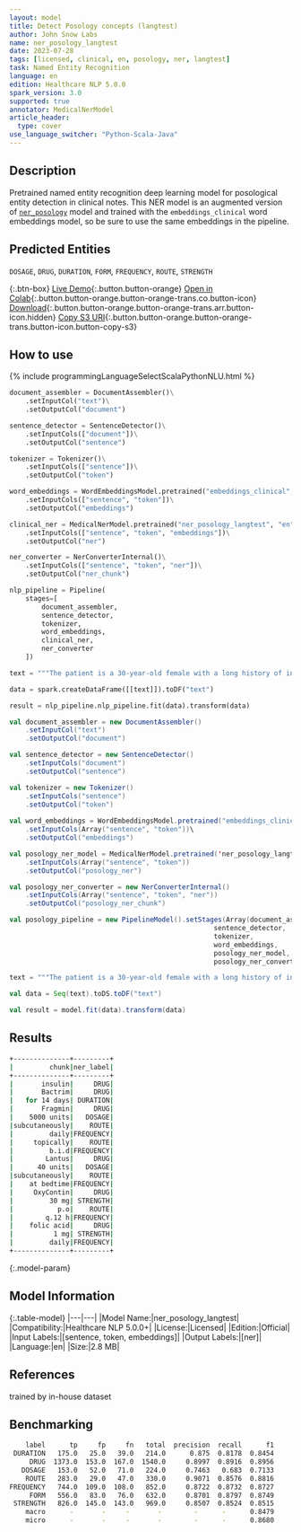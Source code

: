 ```yaml
---
layout: model
title: Detect Posology concepts (langtest)
author: John Snow Labs
name: ner_posology_langtest
date: 2023-07-28
tags: [licensed, clinical, en, posology, ner, langtest]
task: Named Entity Recognition
language: en
edition: Healthcare NLP 5.0.0
spark_version: 3.0
supported: true
annotator: MedicalNerModel
article_header:
  type: cover
use_language_switcher: "Python-Scala-Java"
---
```


## Description

Pretrained named entity recognition deep learning model for posological entity detection in clinical notes. This NER model is an augmented version of [`ner_posology`](https://nlp.johnsnowlabs.com/2021/03/31/ner_posology_en.html) model and trained with the `embeddings_clinical` word embeddings model, so be sure to use the same embeddings in the pipeline.

## Predicted Entities

`DOSAGE`, `DRUG`, `DURATION`, `FORM`, `FREQUENCY`, `ROUTE`, `STRENGTH`

{:.btn-box}
[Live Demo](https://demo.johnsnowlabs.com/healthcare/NER_POSOLOGY/){:.button.button-orange}
[Open in Colab](https://colab.research.google.com/github/JohnSnowLabs/spark-nlp-workshop/blob/master/tutorials/streamlit_notebooks/healthcare/NER_POSOLOGY.ipynb){:.button.button-orange.button-orange-trans.co.button-icon}
[Download](https://s3.amazonaws.com/auxdata.johnsnowlabs.com/clinical/models/ner_posology_langtest_en_5.0.0_3.0_1690552227340.zip){:.button.button-orange.button-orange-trans.arr.button-icon.hidden}
[Copy S3 URI](s3://auxdata.johnsnowlabs.com/clinical/models/ner_posology_langtest_en_5.0.0_3.0_1690552227340.zip){:.button.button-orange.button-orange-trans.button-icon.button-copy-s3}

## How to use



<div class="tabs-box" markdown="1">
{% include programmingLanguageSelectScalaPythonNLU.html %}
  
```python
document_assembler = DocumentAssembler()\
    .setInputCol("text")\
    .setOutputCol("document")

sentence_detector = SentenceDetector()\
    .setInputCols(["document"])\
    .setOutputCol("sentence")

tokenizer = Tokenizer()\
    .setInputCols(["sentence"])\
    .setOutputCol("token")

word_embeddings = WordEmbeddingsModel.pretrained("embeddings_clinical", "en", "clinical/models")\
    .setInputCols(["sentence", "token"])\
    .setOutputCol("embeddings")

clinical_ner = MedicalNerModel.pretrained("ner_posology_langtest", "en", "clinical/models")\
    .setInputCols(["sentence", "token", "embeddings"])\
    .setOutputCol("ner")

ner_converter = NerConverterInternal()\
    .setInputCols(["sentence", "token", "ner"])\
    .setOutputCol("ner_chunk")

nlp_pipeline = Pipeline(
    stages=[
        document_assembler, 
        sentence_detector, 
        tokenizer, 
        word_embeddings, 
        clinical_ner, 
        ner_converter
    ])

text = """The patient is a 30-year-old female with a long history of insulin dependent diabetes, type 2; coronary artery disease; chronic renal insufficiency; peripheral vascular disease, also secondary to diabetes; who was originally admitted to an outside hospital for what appeared to be acute paraplegia, lower extremities. She did receive a course of Bactrim for 14 days for UTI. Evidently, at some point in time, the patient was noted to develop a pressure-type wound on the sole of her left foot and left great toe. She was also noted to have a large sacral wound; this is in a similar location with her previous laminectomy, and this continues to receive daily care. The patient was transferred secondary to inability to participate in full physical and occupational therapy and continue medical management of her diabetes, the sacral decubitus, left foot pressure wound, and associated complications of diabetes. She is given Fragmin 5000 units subcutaneously daily, Xenaderm to wounds topically b.i.d., Lantus 40 units subcutaneously at bedtime, OxyContin 30 mg p.o. q.12 h., folic acid 1 mg daily, levothyroxine 0.1 mg p.o. daily, Prevacid 30 mg daily, Avandia 4 mg daily, Norvasc 10 mg daily, Lexapro 20 mg daily, aspirin 81 mg daily, Senna 2 tablets p.o. q.a.m., Neurontin 400 mg p.o. t.i.d., Percocet 5/325 mg 2 tablets q.4 h. p.r.n., magnesium citrate 1 bottle p.o. p.r.n., sliding scale coverage insulin, Wellbutrin 100 mg p.o. daily, and Bactrim DS b.i.d."""

data = spark.createDataFrame([[text]]).toDF("text")

result = nlp_pipeline.nlp_pipeline.fit(data).transform(data)
```
```scala
val document_assembler = new DocumentAssembler()
    .setInputCol("text")
    .setOutputCol("document")

val sentence_detector = new SentenceDetector()
    .setInputCols("document")
    .setOutputCol("sentence")

val tokenizer = new Tokenizer()
    .setInputCols("sentence")
    .setOutputCol("token")
    
val word_embeddings = WordEmbeddingsModel.pretrained("embeddings_clinical_large", "en", "clinical/models")\
    .setInputCols(Array("sentence", "token"))\
    .setOutputCol("embeddings")

val posology_ner_model = MedicalNerModel.pretrained('ner_posology_langtest' "en", "clinical/models")
    .setInputCols(Array("sentence", "token"))
    .setOutputCol("posology_ner")

val posology_ner_converter = new NerConverterInternal()
    .setInputCols(Array("sentence", "token", "ner"))
    .setOutputCol("posology_ner_chunk")

val posology_pipeline = new PipelineModel().setStages(Array(document_assembler, 
                                                   sentence_detector,
                                                   tokenizer,
                                                   word_embeddings,
                                                   posology_ner_model,
                                                   posology_ner_converter))

text = """The patient is a 30-year-old female with a long history of insulin dependent diabetes, type 2; coronary artery disease; chronic renal insufficiency; peripheral vascular disease, also secondary to diabetes; who was originally admitted to an outside hospital for what appeared to be acute paraplegia, lower extremities. She did receive a course of Bactrim for 14 days for UTI. Evidently, at some point in time, the patient was noted to develop a pressure-type wound on the sole of her left foot and left great toe. She was also noted to have a large sacral wound; this is in a similar location with her previous laminectomy, and this continues to receive daily care. The patient was transferred secondary to inability to participate in full physical and occupational therapy and continue medical management of her diabetes, the sacral decubitus, left foot pressure wound, and associated complications of diabetes. She is given Fragmin 5000 units subcutaneously daily, Xenaderm to wounds topically b.i.d., Lantus 40 units subcutaneously at bedtime, OxyContin 30 mg p.o. q.12 h., folic acid 1 mg daily, levothyroxine 0.1 mg p.o. daily, Prevacid 30 mg daily, Avandia 4 mg daily, Norvasc 10 mg daily, Lexapro 20 mg daily, aspirin 81 mg daily, Senna 2 tablets p.o. q.a.m., Neurontin 400 mg p.o. t.i.d., Percocet 5/325 mg 2 tablets q.4 h. p.r.n., magnesium citrate 1 bottle p.o. p.r.n., sliding scale coverage insulin, Wellbutrin 100 mg p.o. daily, and Bactrim DS b.i.d."""

val data = Seq(text).toDS.toDF("text")

val result = model.fit(data).transform(data)
```
</div>

## Results

```bash
+--------------+---------+
|         chunk|ner_label|
+--------------+---------+
|       insulin|     DRUG|
|       Bactrim|     DRUG|
|   for 14 days| DURATION|
|       Fragmin|     DRUG|
|    5000 units|   DOSAGE|
|subcutaneously|    ROUTE|
|         daily|FREQUENCY|
|     topically|    ROUTE|
|         b.i.d|FREQUENCY|
|        Lantus|     DRUG|
|      40 units|   DOSAGE|
|subcutaneously|    ROUTE|
|    at bedtime|FREQUENCY|
|     OxyContin|     DRUG|
|         30 mg| STRENGTH|
|           p.o|    ROUTE|
|        q.12 h|FREQUENCY|
|    folic acid|     DRUG|
|          1 mg| STRENGTH|
|         daily|FREQUENCY|
+--------------+---------+
```

{:.model-param}
## Model Information

{:.table-model}
|---|---|
|Model Name:|ner_posology_langtest|
|Compatibility:|Healthcare NLP 5.0.0+|
|License:|Licensed|
|Edition:|Official|
|Input Labels:|[sentence, token, embeddings]|
|Output Labels:|[ner]|
|Language:|en|
|Size:|2.8 MB|

## References

trained by in-house dataset

## Benchmarking

```bash
    label      tp     fp     fn   total  precision  recall      f1
 DURATION   175.0   25.0   39.0   214.0      0.875  0.8178  0.8454
     DRUG  1373.0  153.0  167.0  1540.0     0.8997  0.8916  0.8956
   DOSAGE   153.0   52.0   71.0   224.0     0.7463   0.683  0.7133
    ROUTE   283.0   29.0   47.0   330.0     0.9071  0.8576  0.8816
FREQUENCY   744.0  109.0  108.0   852.0     0.8722  0.8732  0.8727
     FORM   556.0   83.0   76.0   632.0     0.8701  0.8797  0.8749
 STRENGTH   826.0  145.0  143.0   969.0     0.8507  0.8524  0.8515
    macro      -       -     -       -        -      -      0.8479
    micro      -       -     -       -        -      -      0.8680
```

